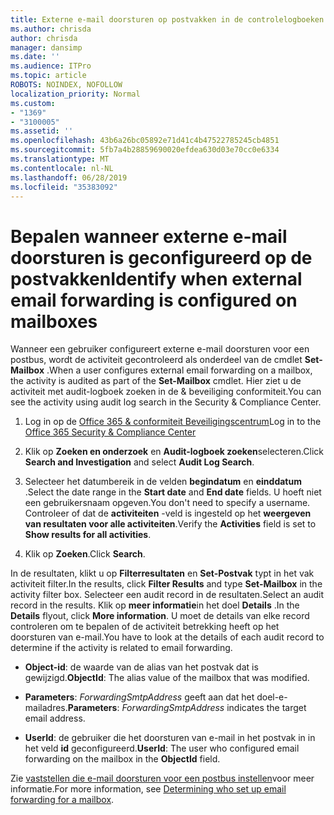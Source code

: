 ```yaml
---
title: Externe e-mail doorsturen op postvakken in de controlelogboeken geïdentificeerd
ms.author: chrisda
author: chrisda
manager: dansimp
ms.date: ''
ms.audience: ITPro
ms.topic: article
ROBOTS: NOINDEX, NOFOLLOW
localization_priority: Normal
ms.custom:
- "1369"
- "3100005"
ms.assetid: ''
ms.openlocfilehash: 43b6a26bc05892e71d41c4b47522785245cb4851
ms.sourcegitcommit: 5fb7a4b28859690020efdea630d03e70cc0e6334
ms.translationtype: MT
ms.contentlocale: nl-NL
ms.lasthandoff: 06/28/2019
ms.locfileid: "35383092"
---
```

# <a name="identify-when-external-email-forwarding-is-configured-on-mailboxes"></a><span data-ttu-id="03c9d-102">Bepalen wanneer externe e-mail doorsturen is geconfigureerd op de postvakken</span><span class="sxs-lookup"><span data-stu-id="03c9d-102">Identify when external email forwarding is configured on mailboxes</span></span>

<span data-ttu-id="03c9d-103">Wanneer een gebruiker configureert externe e-mail doorsturen voor een postbus, wordt de activiteit gecontroleerd als onderdeel van de cmdlet **Set-Mailbox** .</span><span class="sxs-lookup"><span data-stu-id="03c9d-103">When a user configures external email forwarding on a mailbox, the activity is audited as part of the **Set-Mailbox** cmdlet.</span></span> <span data-ttu-id="03c9d-104">Hier ziet u de activiteit met audit-logboek zoeken in de & beveiliging conformiteit.</span><span class="sxs-lookup"><span data-stu-id="03c9d-104">You can see the activity using audit log search in the Security & Compliance Center.</span></span>

1. <span data-ttu-id="03c9d-105">Log in op de [Office 365 & conformiteit Beveiligingscentrum](https://protection.office.com/)</span><span class="sxs-lookup"><span data-stu-id="03c9d-105">Log in to the [Office 365 Security & Compliance Center](https://protection.office.com/)</span></span>

2. <span data-ttu-id="03c9d-106">Klik op **Zoeken en onderzoek** en **Audit-logboek zoeken**selecteren.</span><span class="sxs-lookup"><span data-stu-id="03c9d-106">Click **Search and Investigation** and select **Audit Log Search**.</span></span>

3. <span data-ttu-id="03c9d-107">Selecteer het datumbereik in de velden **begindatum** en **einddatum** .</span><span class="sxs-lookup"><span data-stu-id="03c9d-107">Select the date range in the **Start date** and **End date** fields.</span></span> <span data-ttu-id="03c9d-108">U hoeft niet een gebruikersnaam opgeven.</span><span class="sxs-lookup"><span data-stu-id="03c9d-108">You don't need to specify a username.</span></span> <span data-ttu-id="03c9d-109">Controleer of dat de **activiteiten** -veld is ingesteld op het **weergeven van resultaten voor alle activiteiten**.</span><span class="sxs-lookup"><span data-stu-id="03c9d-109">Verify the **Activities** field is set to **Show results for all activities**.</span></span>

4. <span data-ttu-id="03c9d-110">Klik op **Zoeken**.</span><span class="sxs-lookup"><span data-stu-id="03c9d-110">Click **Search**.</span></span>

<span data-ttu-id="03c9d-111">In de resultaten, klikt u op **Filterresultaten** en **Set-Postvak** typt in het vak activiteit filter.</span><span class="sxs-lookup"><span data-stu-id="03c9d-111">In the results, click **Filter Results** and type **Set-Mailbox** in the activity filter box.</span></span> <span data-ttu-id="03c9d-112">Selecteer een audit record in de resultaten.</span><span class="sxs-lookup"><span data-stu-id="03c9d-112">Select an audit record in the results.</span></span> <span data-ttu-id="03c9d-113">Klik op **meer informatie**in het doel **Details** .</span><span class="sxs-lookup"><span data-stu-id="03c9d-113">In the **Details** flyout, click **More information**.</span></span> <span data-ttu-id="03c9d-114">U moet de details van elke record controleren om te bepalen of de activiteit betrekking heeft op het doorsturen van e-mail.</span><span class="sxs-lookup"><span data-stu-id="03c9d-114">You have to look at the details of each audit record to determine if the activity is related to email forwarding.</span></span>

- <span data-ttu-id="03c9d-115">**Object-id**: de waarde van de alias van het postvak dat is gewijzigd.</span><span class="sxs-lookup"><span data-stu-id="03c9d-115">**ObjectId**: The alias value of the mailbox that was modified.</span></span>

- <span data-ttu-id="03c9d-116">**Parameters**: _ForwardingSmtpAddress_ geeft aan dat het doel-e-mailadres.</span><span class="sxs-lookup"><span data-stu-id="03c9d-116">**Parameters**: _ForwardingSmtpAddress_ indicates the target email address.</span></span>

- <span data-ttu-id="03c9d-117">**UserId**: de gebruiker die het doorsturen van e-mail in het postvak in in het veld **id** geconfigureerd.</span><span class="sxs-lookup"><span data-stu-id="03c9d-117">**UserId**: The user who configured email forwarding on the mailbox in the **ObjectId** field.</span></span>

<span data-ttu-id="03c9d-118">Zie [vaststellen die e-mail doorsturen voor een postbus instellen](https://docs.microsoft.com/office365/securitycompliance/auditing-troubleshooting-scenarios#determining-who-set-up-email-forwarding-for-a-mailbox)voor meer informatie.</span><span class="sxs-lookup"><span data-stu-id="03c9d-118">For more information, see [Determining who set up email forwarding for a mailbox](https://docs.microsoft.com/office365/securitycompliance/auditing-troubleshooting-scenarios#determining-who-set-up-email-forwarding-for-a-mailbox).</span></span>

